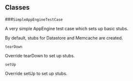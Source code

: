 # 










## Classes
    
    
###`SimpleAppEngineTestCase`

A very simple AppEngine test case which sets up basic stubs.

  By default, stubs for Datastore and Memcache are created.
  

        
        
            

`tearDown`

Override tearDown to set up stubs.

            

`setUp`

Override setUp to set up stubs.

            

        

    
